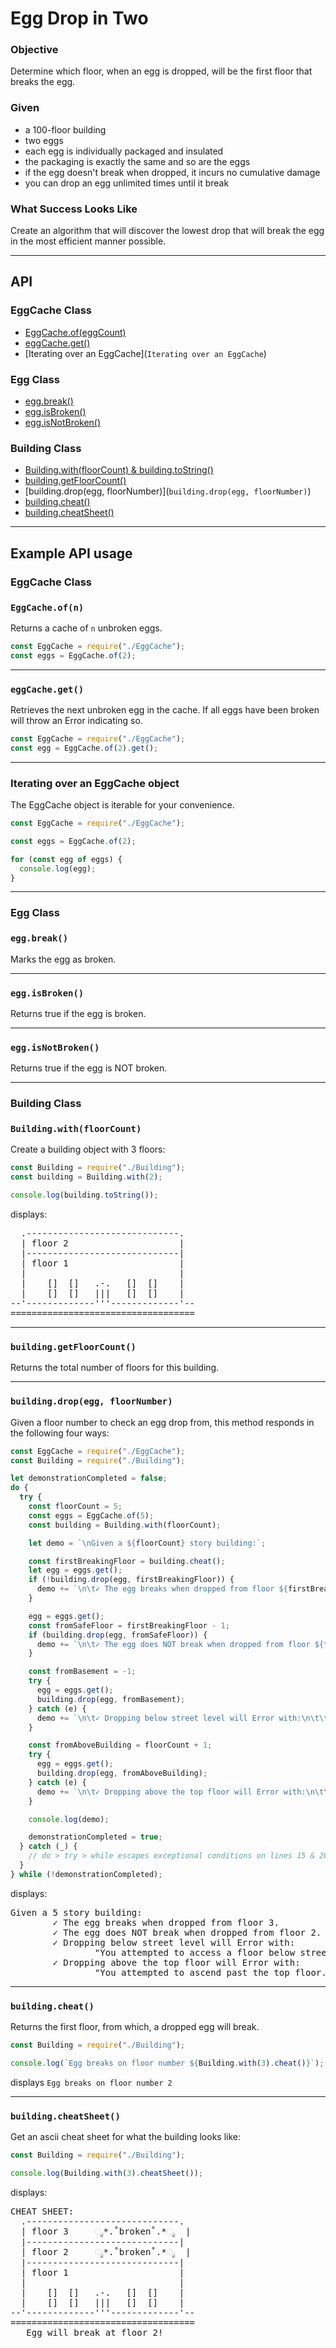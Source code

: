 # Egg Drop in Two

### Objective
Determine which floor, when an egg is dropped, will be the first floor that breaks the egg. 

### Given 
- a 100-floor building
- two eggs
- each egg is individually packaged and insulated
- the packaging is exactly the same and so are the eggs
- if the egg doesn't break when dropped, it incurs no cumulative damage
- you can drop an egg unlimited times until it break

### What Success Looks Like
Create an algorithm that will discover the lowest drop that will break the egg in the most efficient manner possible.

---
## API

### EggCache Class

- [EggCache.of(eggCount)](`EggCache.of(n)`)
- [eggCache.get()](`eggCache.get()`)
- [Iterating over an EggCache](`Iterating over an EggCache`)

### Egg Class
- [egg.break()](`egg.break()`)
- [egg.isBroken()](`egg.isBroken()`)
- [egg.isNotBroken()](`egg.isNotBroken()`)

### Building Class
- [Building.with(floorCount) & building.toString()](`Building.with(floorCount)`)
- [building.getFloorCount()](`building.getFloorCount()`)
- [building.drop(egg, floorNumber)](`building.drop(egg, floorNumber)`)
- [building.cheat()](`building.cheat()`)
- [building.cheatSheet()](`building.cheatSheet()`)

---

## Example API usage

### EggCache Class

### `EggCache.of(n)`
Returns a cache of `n` unbroken eggs.
```javascript
const EggCache = require("./EggCache");
const eggs = EggCache.of(2);
```

---

### `eggCache.get()`
Retrieves the next unbroken egg in the cache. 
If all eggs have been broken will throw an Error indicating so.

```javascript
const EggCache = require("./EggCache");
const egg = EggCache.of(2).get();
```

---

### Iterating over an EggCache object
The EggCache object is iterable for your convenience.
```javascript
const EggCache = require("./EggCache");

const eggs = EggCache.of(2);

for (const egg of eggs) {
  console.log(egg);
}
```

---
### Egg Class
### `egg.break()`
Marks the egg as broken.

---

### `egg.isBroken()`
Returns true if the egg is broken.

---

### `egg.isNotBroken()`
Returns true if the egg is NOT broken.

---
### Building Class

### `Building.with(floorCount)`
Create a building object with 3 floors:
```javascript
const Building = require("./Building");
const building = Building.with(2);

console.log(building.toString());
```
displays:

<pre>
  .-----------------------------.
  | floor 2                     |  
  |-----------------------------|
  | floor 1                     |  
  |                             |
  |    []  []   .-.   []  []    |
  |    []  []   |||   []  []    |
--'-------------'''-------------'--
===================================
</pre>

---

### `building.getFloorCount()`

Returns the total number of floors for this building.

---

### `building.drop(egg, floorNumber)`
Given a floor number to check an egg drop from, this method responds in the following four ways:

```javascript
const EggCache = require("./EggCache");
const Building = require("./Building");

let demonstrationCompleted = false;
do {
  try {
    const floorCount = 5;
    const eggs = EggCache.of(5);
    const building = Building.with(floorCount);

    let demo = `\nGiven a ${floorCount} story building:`;

    const firstBreakingFloor = building.cheat();
    let egg = eggs.get();
    if (!building.drop(egg, firstBreakingFloor)) {
      demo += `\n\t✓ The egg breaks when dropped from floor ${firstBreakingFloor}.`;
    }

    egg = eggs.get();
    const fromSafeFloor = firstBreakingFloor - 1;
    if (building.drop(egg, fromSafeFloor)) {
      demo += `\n\t✓ The egg does NOT break when dropped from floor ${fromSafeFloor}.`;
    }

    const fromBasement = -1;
    try {
      egg = eggs.get();
      building.drop(egg, fromBasement);
    } catch (e) {
      demo += `\n\t✓ Dropping below street level will Error with:\n\t\t"${e.message}."`;
    }

    const fromAboveBuilding = floorCount + 1;
    try {
      egg = eggs.get();
      building.drop(egg, fromAboveBuilding);
    } catch (e) {
      demo += `\n\t✓ Dropping above the top floor will Error with:\n\t\t"${e.message}."`;
    }

    console.log(demo);

    demonstrationCompleted = true;
  } catch (_) {
    // do > try > while escapes exceptional conditions on lines 15 & 20 that can be safely ignored for this demonstration
  }
} while (!demonstrationCompleted);
```
displays:

<pre>
Given a 5 story building:
        ✓ The egg breaks when dropped from floor 3.
        ✓ The egg does NOT break when dropped from floor 2.
        ✓ Dropping below street level will Error with:
                "You attempted to access a floor below street level. This building has no basement. Or does it... cue spooky music."
        ✓ Dropping above the top floor will Error with:
                "You attempted to ascend past the top floor. I know your mother thinks you're an angel, but try again Icarus."
</pre>

---

### `building.cheat()`
Returns the first floor, from which, a dropped egg will break.
```javascript
const Building = require("./Building");

console.log(`Egg breaks on floor number ${Building.with(3).cheat()}`);
```
displays `Egg breaks on floor number 2`

--- 
### `building.cheatSheet()`
Get an ascii cheat sheet for what the building looks like:
```javascript
const Building = require("./Building");

console.log(Building.with(3).cheatSheet());
```
displays:

<pre>
CHEAT SHEET:
  .-----------------------------.
  | floor 3     ೃ*.˚broken˚.*ೃ  |  
  |-----------------------------|
  | floor 2     ೃ*.˚broken˚.*ೃ  |  
  |-----------------------------|
  | floor 1                     |  
  |                             |
  |    []  []   .-.   []  []    |
  |    []  []   |||   []  []    |
--'-------------'''-------------'--
===================================
   Egg will break at floor 2!
</pre>
